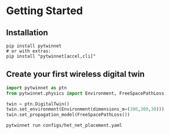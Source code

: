 # Getting Started

## Installation
```shell
pip install pytwinnet
# or with extras:
pip install "pytwinnet[accel,cli]"
```
## Create your first wireless digital twin
```python
import pytwinnet as ptn
from pytwinnet.physics import Environment, FreeSpacePathLoss

twin = ptn.DigitalTwin()
twin.set_environment(Environment(dimensions_m=(300,300,30)))
twin.set_propagation_model(FreeSpacePathLoss())
```

```bash
pytwinnet run configs/het_net_placement.yaml




